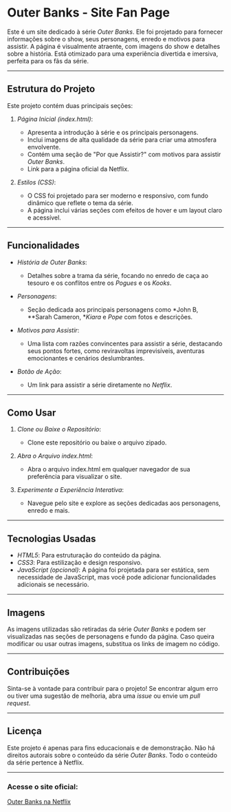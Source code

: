 # Outer Banks - Site Fan Page

Este é um site dedicado à série *Outer Banks*. Ele foi projetado para fornecer informações sobre o show, seus personagens, enredo e motivos para assistir. A página é visualmente atraente, com imagens do show e detalhes sobre a história. Está otimizado para uma experiência divertida e imersiva, perfeita para os fãs da série.

---

## Estrutura do Projeto

Este projeto contém duas principais seções:

1. *Página Inicial (index.html)*:
   - Apresenta a introdução à série e os principais personagens.
   - Inclui imagens de alta qualidade da série para criar uma atmosfera envolvente.
   - Contém uma seção de "Por que Assistir?" com motivos para assistir *Outer Banks*.
   - Link para a página oficial da Netflix.

2. *Estilos (CSS)*:
   - O CSS foi projetado para ser moderno e responsivo, com fundo dinâmico que reflete o tema da série.
   - A página inclui várias seções com efeitos de hover e um layout claro e acessível.

---

## Funcionalidades

- *História de Outer Banks*: 
   - Detalhes sobre a trama da série, focando no enredo de caça ao tesouro e os conflitos entre os *Pogues* e os *Kooks*.
  
- *Personagens*:
   - Seção dedicada aos principais personagens como *John B, **Sarah Cameron, **Kiara* e *Pope* com fotos e descrições.

- *Motivos para Assistir*:
   - Uma lista com razões convincentes para assistir a série, destacando seus pontos fortes, como reviravoltas imprevisíveis, aventuras emocionantes e cenários deslumbrantes.

- *Botão de Ação*:
   - Um link para assistir a série diretamente no *Netflix*.

---

## Como Usar

1. *Clone ou Baixe o Repositório*:
   - Clone este repositório ou baixe o arquivo zipado.

2. *Abra o Arquivo index.html*:
   - Abra o arquivo index.html em qualquer navegador de sua preferência para visualizar o site.

3. *Experimente a Experiência Interativa*:
   - Navegue pelo site e explore as seções dedicadas aos personagens, enredo e mais.

---

## Tecnologias Usadas

- *HTML5*: Para estruturação do conteúdo da página.
- *CSS3*: Para estilização e design responsivo.
- *JavaScript (opcional)*: A página foi projetada para ser estática, sem necessidade de JavaScript, mas você pode adicionar funcionalidades adicionais se necessário.

---

## Imagens

As imagens utilizadas são retiradas da série *Outer Banks* e podem ser visualizadas nas seções de personagens e fundo da página. Caso queira modificar ou usar outras imagens, substitua os links de imagem no código.

---

## Contribuições

Sinta-se à vontade para contribuir para o projeto! Se encontrar algum erro ou tiver uma sugestão de melhoria, abra uma *issue* ou envie um *pull request*.

---

## Licença

Este projeto é apenas para fins educacionais e de demonstração. Não há direitos autorais sobre o conteúdo da série *Outer Banks*. Todo o conteúdo da série pertence à Netflix.

---

### Acesse o site oficial:
[Outer Banks na Netflix](https://www.netflix.com/br/title/80236318)
